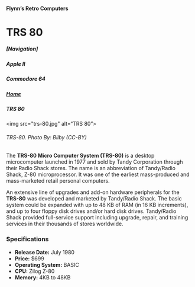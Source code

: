 <!DOCTYPE html>

<html>

<head>
	<meta charset=“utf-8”>
	<!-----<title>TRS 80</title> ----> 
</head>

<body>
<h4>Flynn’s Retro Computers</h4>
<h1>TRS 80</h1>

<h5>[Navigation]</h5>
<h5>Apple II</h5>
<h5>Commodore 64</h5>
<h5><a href="index.md">Home</a></h5>
<h5><em>TRS 80</em></h5>

<img src="trs-80.jpg" alt=“TRS 80”>
<h6>TRS-80. Photo By: Bilby (CC-BY)</h6>

<p>The <strong>TRS-80 Micro Computer System (TRS-80)</strong> is a desktop microcomputer launched in 1977 and sold by Tandy Corporation through their Radio Shack stores. The name is an abbreviation of Tandy/Radio Shack, Z-80 microprocessor. It was one of the earliest mass-produced and mass-marketed retail personal computers.</p>

<p>An extensive line of upgrades and add-on hardware peripherals for the <strong>TRS-80</strong> was developed and marketed by Tandy/Radio Shack. The basic system could be expanded with up to 48 KB of RAM (in 16 KB increments), and up to four floppy disk drives and/or hard disk drives. Tandy/Radio Shack provided full-service support including upgrade, repair, and training services in their thousands of stores worldwide.</p>


<h3>Specifications</h3>
<ul>
<li><strong>Release Date:</strong> July 1980</li>
<li><strong>Price:</strong> $699</li>
<li><strong>Operating System:</strong> BASIC</li>
<li><strong>CPU:</strong> Zilog Z-80</li>
<li><strong>Memory:</strong> 4KB to 48KB</li>
</ul>
</body>

</html>
